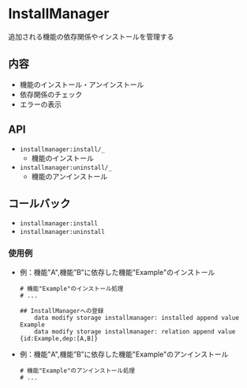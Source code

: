 # InstallManager

追加される機能の依存関係やインストールを管理する

## 内容
- 機能のインストール・アンインストール
- 依存関係のチェック
- エラーの表示

## API
- `installmanager:install/_`  
  - 機能のインストール
- `installmanager:uninstall/_`
  - 機能のアンインストール

## コールバック
- `installmanager:install`
- `installmanager:uninstall`

### 使用例
- 例：機能"A",機能”B”に依存した機能"Example"のインストール
  ```
  # 機能"Example"のインストール処理
  # ...
  
  ## InstallManagerへの登録
      data modify storage installmanager: installed append value Example
      data modify storage installmanager: relation append value {id:Example,dep:[A,B]}
  
  ```
- 例：機能"A",機能”B”に依存した機能"Example"のアンインストール
  ```
  # 機能"Example"のアンインストール処理
  # ...
  ```
